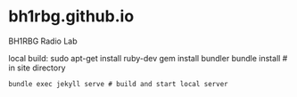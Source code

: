 # bh1rbg.github.io
BH1RBG Radio Lab

local build:
    sudo apt-get install ruby-dev
    gem install bundler
    bundle install  # in site directory

    bundle exec jekyll serve # build and start local server


